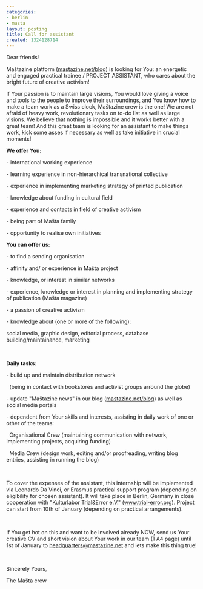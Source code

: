 ```yaml
---
categories:
- berlin
- masta
layout: posting
title: Call for assistant
created: 1324128714
---
```

<p>Dear friends!</p><p style="margin-bottom: 0cm;">Maštazine platform (<a href="http://mastazine.net/blog" target="_blank">mastazine.net/blog</a>) is looking for You: an energetic and engaged practical trainee / PROJECT ASSISTANT,&nbsp;who cares about the bright future of creative activism!</p><p style="margin-bottom: 0cm;">If Your passion is to maintain large visions,&nbsp;You would love giving a voice and tools to the people to improve their surroundings, and You know how to make a team work as a Swiss clock, Maštazine crew is the one! We are not afraid of heavy work, revolutionary tasks on to-do list as well as large visions. We believe that nothing is impossible and it works better with a great team!&nbsp;And this great team is looking for an assistant to make things work, kick some asses if necessary as well&nbsp;as take initiative in crucial moments!<!--break--></p><p style="margin-bottom: 0cm;"><b>We offer You:</b></p><p style="margin-bottom: 0cm;">- international working experience</p><p style="margin-bottom: 0cm;">- learning experience in non-hierarchical transnational collective</p><p style="margin-bottom: 0cm;">- experience in implementing marketing strategy of printed publication</p><p style="margin-bottom: 0cm;">- knowledge about funding in cultural field</p><p style="margin-bottom: 0cm;">- experience and contacts in field of creative activism</p><p style="margin-bottom: 0cm;">- being part of Mašta family</p><p style="margin-bottom: 0cm;">- opportunity to realise own initiatives</p><p style="margin-bottom: 0cm;"><b>You can offer us:</b></p><p style="margin-bottom: 0cm;">- to find a sending organisation</p><p style="margin-bottom: 0cm;">- affinity and/ or experience in Mašta project</p><p style="margin-bottom: 0cm;">- knowledge, or interest in similar networks</p><p style="margin-bottom: 0cm;">- experience, knowledge or interest in planning and implementing strategy of publication (Mašta magazine)</p><p style="margin-bottom: 0cm;">- a passion of creative activism</p><p style="margin-bottom: 0cm;">- knowledge about (one or more of the following):</p><p style="margin-bottom: 0cm;">social media, graphic design, editorial process, database building/maintainance, marketing</p><p style="margin-bottom: 0cm;">&nbsp;</p><p style="margin-bottom: 0cm;"><b>Daily tasks:</b></p><p style="margin-bottom: 0cm;">- build up and maintain distribution network</p><p style="margin-bottom: 0cm;">&nbsp; (being in contact with bookstores and activist groups arround the globe)</p><p style="margin-bottom: 0cm;">- update "Maštazine news" in our blog (<a href="http://mastazine.net/blog" target="_blank">mastazine.net/blog</a>) as well as social media portals</p><p style="margin-bottom: 0cm;">- dependent from Your skills and interests, assisting in daily work of one or other of the teams:</p><p style="margin-bottom: 0cm;">&nbsp; Organisational Crew (maintaining communication with network, implementing projects, acquiring funding)</p><p style="margin-bottom: 0cm;">&nbsp; Media Crew (design work, editing and/or proofreading, writing blog entries, assisting in running the blog)</p><p style="margin-bottom: 0cm;">&nbsp;</p><p style="margin-bottom: 0cm;">To cover the expenses of the assistant, this internship will be implemented via Leonardo Da Vinci, or Erasmus practical support program (depending on eligibility for chosen assistant). It will take place in Berlin, Germany in close cooperation with "Kulturlabor Trial&amp;Error e.V." (<a href="http://www.trial-error.org/" target="_blank">www.trial-error.org</a>). Project can start from 10th of January (depending on practical arrangements).</p><p style="margin-bottom: 0cm;">&nbsp;</p><p style="margin-bottom: 0cm;">If You get hot on this and want to be involved already NOW, send us Your creative CV and short vision about Your work in our team (1 A4 page) until 1st of January to <a href="mailto:headquarters@mastazine.net">headquarters@mastazine.net</a> and lets make this thing true!</p><p style="margin-bottom: 0cm;">&nbsp;</p><p style="margin-bottom: 0cm;">Sincerely Yours,</p><p style="margin-bottom: 0cm;">The Mašta crew</p>
